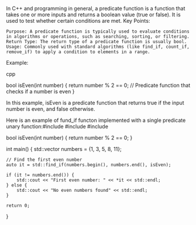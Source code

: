 In C++ and programming in general, a predicate function is a function that takes one or more inputs and returns a boolean value (true or false). It is used to test whether certain conditions are met.
Key Points:

    Purpose: A predicate function is typically used to evaluate conditions in algorithms or operations, such as searching, sorting, or filtering.
    Return Type: The return type of a predicate function is usually bool.
    Usage: Commonly used with standard algorithms (like find_if, count_if, remove_if) to apply a condition to elements in a range.

Example:

cpp

bool isEven(int number) {
    return number % 2 == 0;  // Predicate function that checks if a number is even
}

In this example, isEven is a predicate function that returns true if the input number is even, and false otherwise.




Here is an example of fund_if functon implemented with a single predicate unary function:#include <iostream>
#include <vector>
#include <algorithm>

bool isEven(int number) {
    return number % 2 == 0;
}

int main() {
    std::vector<int> numbers = {1, 3, 5, 8, 11};

    // Find the first even number
    auto it = std::find_if(numbers.begin(), numbers.end(), isEven);

    if (it != numbers.end()) {
        std::cout << "First even number: " << *it << std::endl;
    } else {
        std::cout << "No even numbers found" << std::endl;
    }

    return 0;
}
